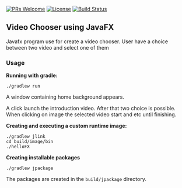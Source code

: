 [![PRs Welcome](https://img.shields.io/badge/PRs-welcome-brightgreen.svg?style=flat-square)](http://makeapullrequest.com)
[![License](https://img.shields.io/badge/License-Apache%202.0-blue.svg)](https://github.com/beryx-gist/badass-jlink-example-log4j2-javafx/blob/master/LICENSE)
[![Build Status](https://img.shields.io/travis/beryx-gist/badass-jlink-example-log4j2-javafx/master.svg?label=Build)](https://travis-ci.org/beryx-gist/badass-jlink-example-log4j2-javafx)

## Video Chooser using JavaFX ##

Javafx program use for create a video chooser. User have a choice between two video and select one of them


### Usage
**Running with gradle:**
```
./gradlew run
```

A window containing home background appears.

A click launch the introduction video.
After that two choice is possible. When clicking on image the selected video start and etc until finishing.


**Creating and executing a custom runtime image:**
```
./gradlew jlink
cd build/image/bin
./helloFX
```


**Creating installable packages**
```
./gradlew jpackage
```

The packages are created in the `build/jpackage` directory.
